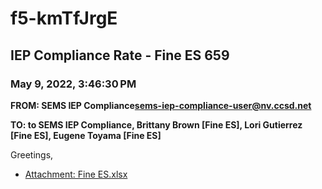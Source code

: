 # f5-kmTfJrgE
## IEP Compliance Rate - Fine ES 659
### May 9, 2022, 3:46:30 PM
**FROM: SEMS IEP Compliance<sems-iep-compliance-user@nv.ccsd.net>**

**TO: to SEMS IEP Compliance, Brittany Brown [Fine ES], Lori Gutierrez [Fine ES], Eugene Toyama [Fine ES]**


Greetings,  





* [Attachment: Fine ES.xlsx](f5-kmTfJrgE-attachment-1.xlsx)
